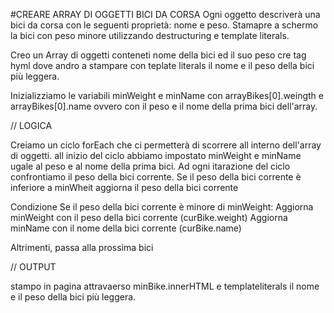 #CREARE ARRAY DI OGGETTI BICI DA CORSA
  Ogni oggetto descriverà una bici da corsa con le seguenti proprietà:
  nome e peso.
  Stamapre a schermo la bici con peso minore utilizzando destructuring e template literals.

  Creo un Array di oggetti conteneti nome della bici ed il suo peso
  cre tag hyml dove andro a stampare con teplate literals il nome e il peso della bici più leggera.

  Inizializziamo le variabili minWeight e minName con arrayBikes[0].weingth e arrayBikes[0].name ovvero con il peso e il nome della prima bici dell'array.

  // LOGICA

  Creiamo un ciclo forEach che ci permetterà di scorrere all interno dell'array di oggetti.
  all inizio del ciclo abbiamo impostato minWeight e minName ugale al peso e al nome della prima bici.
  Ad ogni itarazione del ciclo confrontiamo il peso della bici corrente.
  Se il peso della bici corrente è inferiore a minWheit aggiorna il peso della bici corrente

  Condizione
    Se il peso della bici corrente è minore di minWeight:
    Aggiorna minWeight con il peso della bici corrente (curBike.weight)
    Aggiorna minName con il nome della bici corrente (curBike.name)

   Altrimenti, 
    passa alla prossima bici 
 
// OUTPUT

  stampo in pagina attravaerso minBike.innerHTML e templateliterals il nome e il peso della bici più leggera.



